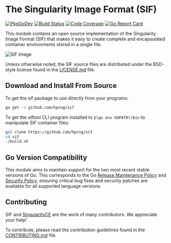 # The Singularity Image Format (SIF)

[![PkgGoDev](https://pkg.go.dev/badge/github.com/hpcng/sif?status.svg)](https://pkg.go.dev/github.com/hpcng/sif)
[![Build Status](https://circleci.com/gh/hpcng/sif.svg?style=shield)](https://circleci.com/gh/hpcng/workflows/sif)
[![Code Coverage](https://codecov.io/gh/hpcng/sif/branch/master/graph/badge.svg)](https://codecov.io/gh/hpcng/sif)
[![Go Report Card](https://goreportcard.com/badge/github.com/hpcng/sif)](https://goreportcard.com/report/github.com/hpcng/sif)

This module contains an open source implementation of the Singularity Image Format (SIF) that makes it easy to create complete and encapsulated container environments stored in a single file.

![SIF Image](doc/sif.png)

Unless otherwise noted, the SIF source files are distributed under the BSD-style license found in the [LICENSE.md](LICENSE.md) file.

## Download and Install From Source

To get the sif package to use directly from your programs:

```sh
go get -u github.com/hpcng/sif
```

To get the siftool CLI program installed to `$(go env GOPATH)/bin` to manipulate SIF container files:

```sh
git clone https://github.com/hpcng/sif
cd sif
./build.sh
```

## Go Version Compatibility

This module aims to maintain support for the two most recent stable versions of Go. This corresponds to the Go [Release Maintenance Policy](https://github.com/golang/go/wiki/Go-Release-Cycle#release-maintenance) and [Security Policy](https://golang.org/security), ensuring critical bug fixes and security patches are available for all supported language versions.

## Contributing

SIF and [SingularityCE](https://github.com/sylabs/singularity) are the work of many contributors. We appreciate your help!

To contribute, please read the contribution guidelines found in the [CONTRIBUTING.md](CONTRIBUTING.md) file.
